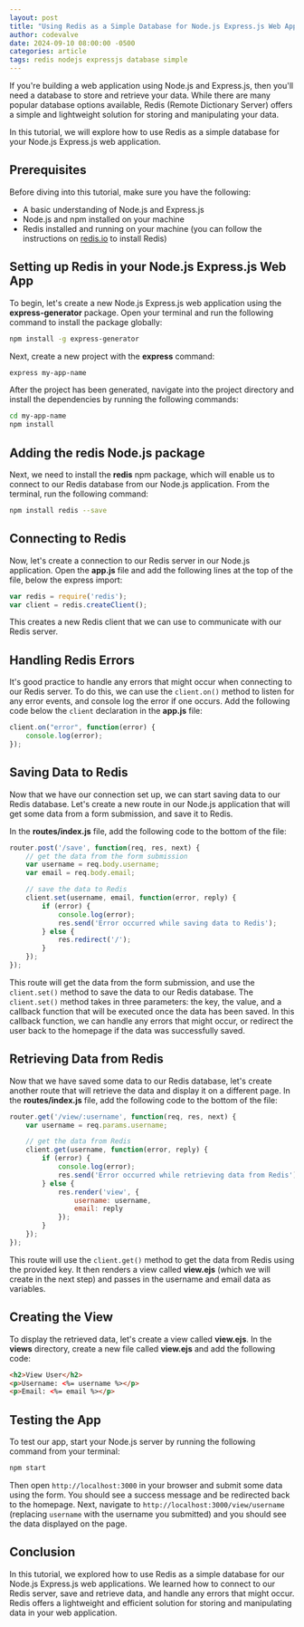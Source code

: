 ```yaml
---
layout: post
title: "Using Redis as a Simple Database for Node.js Express.js Web Apps"
author: codevalve
date: 2024-09-10 08:00:00 -0500
categories: article
tags: redis nodejs expressjs database simple
---
```


If you're building a web application using Node.js and Express.js, then you'll need a database to store and retrieve your data. While there are many popular database options available, Redis (Remote Dictionary Server) offers a simple and lightweight solution for storing and manipulating your data.

In this tutorial, we will explore how to use Redis as a simple database for your Node.js Express.js web application.

## Prerequisites

Before diving into this tutorial, make sure you have the following:

- A basic understanding of Node.js and Express.js
- Node.js and npm installed on your machine
- Redis installed and running on your machine (you can follow the instructions on [redis.io](https://redis.io/download) to install Redis)

## Setting up Redis in your Node.js Express.js Web App

To begin, let's create a new Node.js Express.js web application using the **express-generator** package. Open your terminal and run the following command to install the package globally:

```bash
npm install -g express-generator
```

Next, create a new project with the **express** command:

```bash
express my-app-name
```

After the project has been generated, navigate into the project directory and install the dependencies by running the following commands:

```bash
cd my-app-name
npm install
```

## Adding the redis Node.js package

Next, we need to install the **redis** npm package, which will enable us to connect to our Redis database from our Node.js application. From the terminal, run the following command:

```bash
npm install redis --save
```

## Connecting to Redis

Now, let's create a connection to our Redis server in our Node.js application. Open the **app.js** file and add the following lines at the top of the file, below the express import:

```javascript
var redis = require('redis');
var client = redis.createClient();
```

This creates a new Redis client that we can use to communicate with our Redis server.

## Handling Redis Errors

It's good practice to handle any errors that might occur when connecting to our Redis server. To do this, we can use the `client.on()` method to listen for any error events, and console log the error if one occurs. Add the following code below the `client` declaration in the **app.js** file:

```javascript
client.on("error", function(error) {
    console.log(error);
});
```

## Saving Data to Redis

Now that we have our connection set up, we can start saving data to our Redis database. Let's create a new route in our Node.js application that will get some data from a form submission, and save it to Redis.

In the **routes/index.js** file, add the following code to the bottom of the file:

```javascript
router.post('/save', function(req, res, next) {
    // get the data from the form submission
    var username = req.body.username;
    var email = req.body.email;

    // save the data to Redis
    client.set(username, email, function(error, reply) {
        if (error) {
            console.log(error);
            res.send('Error occurred while saving data to Redis');
        } else {
            res.redirect('/');
        }
    });
});
```

This route will get the data from the form submission, and use the `client.set()` method to save the data to our Redis database. The `client.set()` method takes in three parameters: the key, the value, and a callback function that will be executed once the data has been saved. In this callback function, we can handle any errors that might occur, or redirect the user back to the homepage if the data was successfully saved.

## Retrieving Data from Redis

Now that we have saved some data to our Redis database, let's create another route that will retrieve the data and display it on a different page. In the **routes/index.js** file, add the following code to the bottom of the file:

```javascript
router.get('/view/:username', function(req, res, next) {
    var username = req.params.username;

    // get the data from Redis
    client.get(username, function(error, reply) {
        if (error) {
            console.log(error);
            res.send('Error occurred while retrieving data from Redis');
        } else {
            res.render('view', {
                username: username,
                email: reply
            });
        }
    });
});
```

This route will use the `client.get()` method to get the data from Redis using the provided key. It then renders a view called **view.ejs** (which we will create in the next step) and passes in the username and email data as variables.

## Creating the View

To display the retrieved data, let's create a view called **view.ejs**. In the **views** directory, create a new file called **view.ejs** and add the following code:

```html
<h2>View User</h2>
<p>Username: <%= username %></p>
<p>Email: <%= email %></p>
```

## Testing the App

To test our app, start your Node.js server by running the following command from your terminal:

```bash
npm start
```

Then open `http://localhost:3000` in your browser and submit some data using the form. You should see a success message and be redirected back to the homepage. Next, navigate to `http://localhost:3000/view/username` (replacing `username` with the username you submitted) and you should see the data displayed on the page.

## Conclusion

In this tutorial, we explored how to use Redis as a simple database for our Node.js Express.js web applications. We learned how to connect to our Redis server, save and retrieve data, and handle any errors that might occur. Redis offers a lightweight and efficient solution for storing and manipulating data in your web application. 